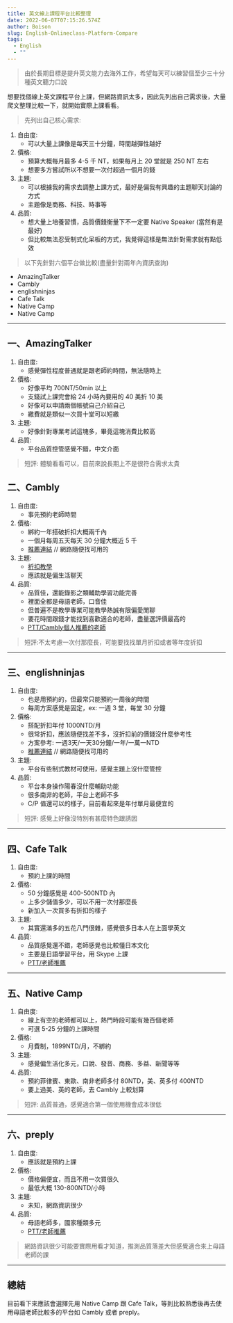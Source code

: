 ```yaml
---
title: 英文線上課程平台比較整理
date: 2022-06-07T07:15:26.574Z
author: Boison
slug: English-Onlineclass-Platform-Compare
tags:
  - English
  - ""
---
```

> 由於長期目標是提升英文能力去海外工作，希望每天可以練習個至少三十分種英文聽力口說

想要找個線上英文課程平台上課，但網路資訊太多，因此先列出自己需求後，大量爬文整理比較一下，就開始實際上課看看。

> 先列出自己核心需求:
1. 自由度:
    - 可以大量上課像是每天三十分鐘，時間越彈性越好
2. 價格: 
    - 預算大概每月最多 4-5 千 NT，如果每月上 20 堂就是 250 NT 左右
    - 想要多方嘗試所以不想要一次付超過一個月的錢
3. 主題: 
    - 可以根據我的需求去調整上課方式，最好是偏我有興趣的主題聊天討論的方式
    - 主題像是商務、科技、時事等
4. 品質: 
    - 想大量上培養習慣，品質價錢衡量下不一定要 Native Speaker (當然有是最好)
    - 但比較無法忍受制式化呆板的方式，我覺得這樣是無法針對需求就有點低效


> 以下先針對六個平台做比較(盡量針對兩年內資訊查詢)
- AmazingTalker
- Cambly
- englishninjas
- Cafe Talk
- Native Camp
- Native Camp

--- 

## 一、AmazingTalker

1. 自由度:
    - 感覺彈性程度普通就是跟老師約時間，無法隨時上
2. 價格: 
    - 好像平均 700NT/50min 以上
    - 支錢試上課完會給 24 小時內要用的 40 美折 10 美
    - 好像可以申請兩個帳號自己介紹自己
    - 繳費就是類似一次買十堂可以短繳
3. 主題: 
    - 好像針對專業考試這塊多，畢竟這塊消費比較高
4. 品質: 
    - 平台品質控管感覺不錯，中文介面

> 短評: 體驗看看可以，目前來說長期上不是很符合需求太貴

## 二、Cambly
1. 自由度:
    - 事先預約老師時間 
2. 價格: 
    - 綁約一年搭破折扣大概兩千內
    - 一個月每周五天每天 30 分鐘大概近 5 千
    - [推薦連結](https://www.cambly.com/en?referralCode=TINOTE&lang=zh_TW) // 網路隨便找可用的
3. 主題: 
    - [折扣教學](https://www.ptt.cc/bbs/Language/M.1635265262.A.42F.html#:~:text=cambly%5Ckids%E9%BB%91%E4%BA%94%E6%8A%98%E6%89%A3%E8%A8%8E%E8%AB%96%2B%E6%8E%A8%E8%96%A6nativecamp)
    - 應該就是偏生活聊天 
4. 品質: 
    - 品質佳，還能錄影之類輔助學習功能完善
    - 裡面全都是母語老師，口音佳
    - 但普遍不是教學專業可能教學熱誠有限偏愛閒聊
    - 要花時間跟錢才能找到喜歡適合的老師，盡量選評價最高的
    - [PTT/Cambly個人推薦的老師](https://www.ptt.cc/bbs/Language/M.1629033111.A.444.html)

> 短評:不太考慮一次付那麼長，可能要找找單月折扣或者等年度折扣
---

## 三、englishninjas
1. 自由度:
    - 也是用預約的，但最常只能預約一周後的時間 
    - 每周方案感覺是固定，ex: 一週 3 堂，每堂 30 分鐘
2. 價格: 
    - 搭配折扣年付 1000NTD/月
    - 很常折扣，應該隨便找差不多，沒折扣前的價錢沒什麼參考性
    - 方案參考: 一週3天/一天30分鐘/一年/一萬一NTD
    - [推薦連結](https://landing.englishninjas.com/invited/en/?referral_code=xhis983g) // 網路隨便找可用的
3. 主題: 
    - 平台有些制式教材可使用，感覺主題上沒什麼管控 
4. 品質: 
    - 平台本身操作陽春沒什麼輔助功能
    - 很多南非的老師，平台上老師不多
    - C/P 值還可以的樣子，目前看起來是年付單月最便宜的

> 短評: 感覺上好像沒特別有甚麼特色跟誘因
---
## 四、Cafe Talk
1. 自由度:
    - 預約上課的時間
2. 價格: 
    - 50 分鐘感覺是 400-500NTD 內
    - 上多少儲值多少，可以不用一次付那麼長 
    - 新加入一次買多有折扣的樣子
3. 主題: 
    - 其實還滿多的五花八門很雜，感覺很多日本人在上面學英文
5. 品質:
    - 品質感覺還不錯，老師感覺也比較懂日本文化 
    - 主要是日語學習平台，用 Skype 上課
    - [PTT/老師推薦](https://www.ptt.cc/bbs/Language/M.1569858603.A.3E7.html)


---
## 五、Native Camp
1. 自由度:
    - 線上有空的老師都可以上，熱門時段可能有幾百個老師
    - 可選 5-25 分鐘的上課時間 
2. 價格: 
    - 月費制，1899NTD/月，不綁約
3. 主題: 
    - 感覺偏生活化多元，口說、發音、商務、多益、新聞等等 
4. 品質: 
    - 預約菲律賓、東歐、南非老師多付 80NTD，美、英多付 400NTD
    - 要上過美、英的老師，去 Cambly 上較划算

> 短評: 品質普通，感覺適合第一個使用機會成本很低

---
## 六、preply
1. 自由度:
    - 應該就是預約上課
2. 價格: 
    - 價格偏便宜，而且不用一次買很久
    - 最低大概 130-800NTD/小時
3. 主題: 
    - 未知，網路資訊很少
4. 品質: 
    - 母語老師多，國家種類多元
    - [PTT/老師推薦](https://pttcareer.com/language/M.1653303163.A.570.html)


> 網路資訊很少可能要實際用看才知道，推測品質落差大但感覺適合來上母語老師的課
---



## 總結

目前看下來應該會選擇先用 Native Camp 跟 Cafe Talk，等到比較熟悉後再去使用母語老師比較多的平台如 Cambly 或者 preply。